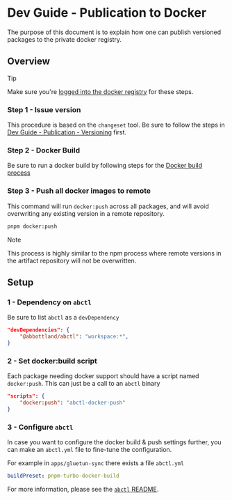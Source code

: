 # Dev Guide - Publication to Docker

The purpose of this document is to explain how one can publish versioned packages to the private docker registry.

## Overview

> [!TIP]
> Make sure you're [logged into the docker registry](./dev-env-docker.md) for these steps.

### Step 1 - Issue version

This procedure is based on the `changeset` tool. Be sure to follow the steps in [Dev Guide - Publication - Versioning](./dev-guide-publication-semver.md) first.

### Step 2 - Docker Build

Be sure to run a docker build by following steps for the [Docker build process](./dev-guide-build-with-docker.md)

### Step 3 - Push all docker images to remote

This command will run `docker:push` across all packages, and will avoid overwriting any existing version in a remote repository.

```sh
pnpm docker:push
```

> [!NOTE]
> This process is highly similar to the npm process where remote versions in the artifact repository will not be overwritten.

## Setup

### 1 - Dependency on `abctl`

Be sure to list `abctl` as a `devDependency`

```json
"devDependencies": {
    "@abbottland/abctl": "workspace:*",
}
```

### 2 - Set docker:build script

Each package needing docker support should have a script named `docker:push`. This can just be a call to an `abctl` binary

```json
"scripts": {
    "docker:push": "abctl-docker-push"
}
```

### 3 - Configure `abctl`

In case you want to configure the docker build & push settings further, you can make an `abctl.yml` file to fine-tune the configuration.

For example in `apps/gluetun-sync` there exists a file `abctl.yml`

```yml
buildPreset: pnpm-turbo-docker-build
```

For more information, please see the [`abctl` README](../packages/abctl/README.md).
